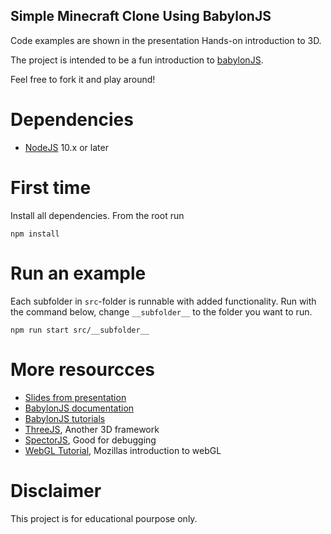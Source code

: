Simple Minecraft Clone Using BabylonJS
--------------------------------------

Code examples are shown in the presentation Hands-on introduction to 3D.

The project is intended to be a fun introduction to [babylonJS](https://www.babylonjs.com/).

Feel free to fork it and play around!

# Dependencies
* [NodeJS](https://nodejs.org/en/) 10.x or later

# First time 
Install all dependencies. From the root run
```
npm install
```

# Run an example
Each subfolder in `src`-folder is runnable with added functionality. Run with the command below, change `__subfolder__` to the folder you want to run.
```
npm run start src/__subfolder__
```

# More resourcces
* [Slides from presentation](assets/Hands-on_introduction_to_3D.pdf)
* [BabylonJS documentation](https://doc.babylonjs.com/api/)
* [BabylonJS tutorials](https://doc.babylonjs.com/how_to/)
* [ThreeJS](https://threejs.org/), Another 3D framework
* [SpectorJS](https://spector.babylonjs.com/), Good for debugging
* [WebGL Tutorial](https://developer.mozilla.org/en-US/docs/Web/API/WebGL_API/Tutorial/Getting_started_with_WebGL), Mozillas introduction to webGL

# Disclaimer
This project is for educational pourpose only.